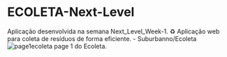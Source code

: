# ECOLETA-Next-Level
Aplicação desenvolvida na semana Next_Level_Week-1.
♻️ Aplicação web para coleta de resíduos de forma eficiente. - Suburbanno/Ecoleta
![page1ecoleta](https://user-images.githubusercontent.com/63671410/83700045-1613b580-a5dc-11ea-8502-984432c716a4.png)
page  1 do Ecoleta.
